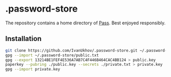 # .password-store

The repository contains a home directory of [Pass][pass]. Best enjoyed
responsibly.

## Installation

```bash
git clone https://github.com/IvanUkhov/.password-store.git ~/.password-store
gpg --import ~/.password-store/public.txt
gpg --export 13214BE1FEF4E536A7AB7C4F446B464CAC4BB124 > public.key
paperkey --pubring ./public.key --secrets ./private.txt > private.key
gpg --import private.key
```

[pass]: https://www.passwordstore.org/

